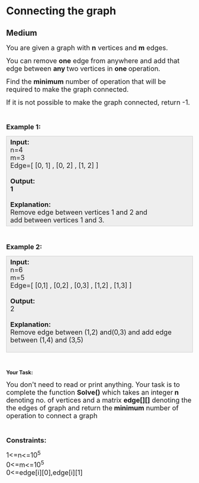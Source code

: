 # Connecting the graph
## Medium
<div class="problems_problem_content__Xm_eO"><p><span style="font-size:18px">You are given a graph with <strong>n</strong> vertices and <strong>m</strong> edges.</span></p>

<p><span style="font-size:18px">You can remove <strong>one</strong> edge from anywhere and add that edge between&nbsp;<strong>any </strong>two vertices in <strong>one </strong>operation.</span></p>

<p><span style="font-size:18px">Find the <strong>minimum</strong> number of operation&nbsp;that will be required to make the graph connected.</span></p>

<p><span style="font-size:18px">If it is not possible to make the graph connected, return -1.</span></p>

<p>&nbsp;</p>

<p><span style="font-size:18px"><strong>Example 1:</strong>&nbsp;</span></p>

<div data-darkreader-inline-bgcolor="" data-darkreader-inline-bgimage="" data-darkreader-inline-border-bottom="" data-darkreader-inline-border-left="" data-darkreader-inline-border-right="" data-darkreader-inline-border-top="" style="background: rgb(238, 238, 238); border: 1px solid rgb(204, 204, 204); padding: 5px 10px; --darkreader-inline-bgimage: initial; --darkreader-inline-bgcolor:#212324; --darkreader-inline-border-top:#3c4142; --darkreader-inline-border-right:#3c4142; --darkreader-inline-border-bottom:#3c4142; --darkreader-inline-border-left:#3c4142;"><span style="font-size:18px"><strong>Input:</strong><br>
n=4<br>
m=3<br>
Edge=[ [0, 1] , [0, 2] , [1, 2] ]<br>
<br>
<strong>Output:<br>
1<br>
<br>
Explanation:</strong><br>
Remove edge&nbsp;between vertices&nbsp;1 and 2 and add&nbsp;between vertices&nbsp;1 and 3.</span></div>

<p>&nbsp;</p>

<p><span style="font-size:18px"><strong>Example 2:</strong></span></p>

<div data-darkreader-inline-bgcolor="" data-darkreader-inline-bgimage="" data-darkreader-inline-border-bottom="" data-darkreader-inline-border-left="" data-darkreader-inline-border-right="" data-darkreader-inline-border-top="" style="background: rgb(238, 238, 238); border: 1px solid rgb(204, 204, 204); padding: 5px 10px; --darkreader-inline-bgimage: initial; --darkreader-inline-bgcolor:#212324; --darkreader-inline-border-top:#3c4142; --darkreader-inline-border-right:#3c4142; --darkreader-inline-border-bottom:#3c4142; --darkreader-inline-border-left:#3c4142;"><span style="font-size:18px"><strong>Input:</strong><br>
n=6<br>
m=5<br>
Edge=[ [0,1] , [0,2] , [0,3] , [1,2] , [1,3] ]<br>
<br>
<strong>Output:</strong><br>
2<br>
<br>
<strong>Explanation:</strong><br>
Remove edge between (1,2) and(0,3) and add edge between (1,4) and (3,5)</span><br>
&nbsp;</div>

<p>&nbsp;</p>

<p><strong>Your Task:</strong></p>

<p><span style="font-size:18px">You don't need to read or print anything. Your task is to complete the function&nbsp;<strong>Solve()</strong>&nbsp;which takes an integer<strong> n</strong> denoting no. of vertices&nbsp;and a matrix <strong>edge[][]</strong> denoting the the edges of graph&nbsp;and return the<strong> minimum</strong> number of operation to connect a graph</span></p>

<p>&nbsp;</p>

<p><span style="font-size:18px"><strong>Constraints:</strong></span></p>

<p><span style="font-size:18px">1&lt;=n&lt;=10<sup>5</sup><br>
0&lt;=m&lt;=10<sup>5</sup><br>
0&lt;=edge[i][0],edge[i][1]</span></p>
</div>